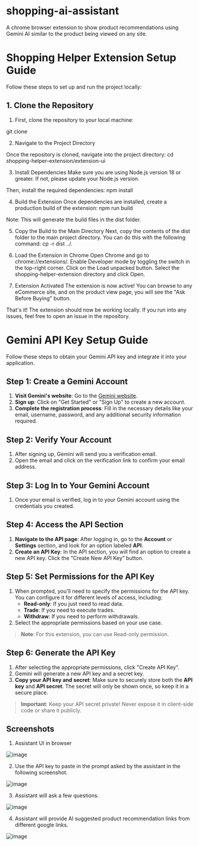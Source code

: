 # shopping-ai-assistant
A chrome browser extension to show product recommendations using Gemini AI similar to the product being viewed on any site.
# Shopping Helper Extension Setup Guide

Follow these steps to set up and run the project locally:
## 1. Clone the Repository

1. First, clone the repository to your local machine:

git clone <repository-url>

2. Navigate to the Project Directory

Once the repository is cloned, navigate into the project directory:
cd shopping-helper-extension/extension-ui

3. Install Dependencies
Make sure you are using Node.js version 18 or greater. If not, please update your Node.js version.

Then, install the required dependencies:
npm install


4. Build the Extension
Once dependencies are installed, create a production build of the extension:
npm run build

Note: This will generate the build files in the dist folder.

5. Copy the Build to the Main Directory
Next, copy the contents of the dist folder to the main project directory. You can do this with the following command:
cp -r dist ../.

6. Load the Extension in Chrome
Open Chrome and go to chrome://extensions/.
Enable Developer mode by toggling the switch in the top-right corner.
Click on the Load unpacked button.
Select the shopping-helper-extension directory and click Open.

7. Extension Activated
The extension is now active! You can browse to any eCommerce site, and on the product view page, you will see the "Ask Before Buying" button.

That's it! The extension should now be working locally. If you run into any issues, feel free to open an issue in the repository.


# Gemini API Key Setup Guide

Follow these steps to obtain your Gemini API key and integrate it into your application.

## Step 1: Create a Gemini Account

1. **Visit Gemini's website**: Go to the [Gemini website](https://www.gemini.com/).
2. **Sign up**: Click on "Get Started" or "Sign Up" to create a new account.
3. **Complete the registration process**: Fill in the necessary details like your email, username, password, and any additional security information required.

## Step 2: Verify Your Account

1. After signing up, Gemini will send you a verification email.
2. Open the email and click on the verification link to confirm your email address.

## Step 3: Log In to Your Gemini Account

1. Once your email is verified, log in to your Gemini account using the credentials you created.

## Step 4: Access the API Section

1. **Navigate to the API page**: After logging in, go to the **Account** or **Settings** section, and look for an option labeled **API**.
2. **Create an API Key**: In the API section, you will find an option to create a new API key. Click the “Create New API Key” button.

## Step 5: Set Permissions for the API Key

1. When prompted, you'll need to specify the permissions for the API key. You can configure it for different levels of access, including:
   - **Read-only**: If you just need to read data.
   - **Trade**: If you need to execute trades.
   - **Withdraw**: If you need to perform withdrawals.
2. Select the appropriate permissions based on your use case.

> **Note**: For this extension, you can use Read-only permission.

## Step 6: Generate the API Key

1. After selecting the appropriate permissions, click "Create API Key".
2. Gemini will generate a new API key and a secret key.
3. **Copy your API key and secret**: Make sure to securely store both the **API key** and **API secret**. The secret will only be shown once, so keep it in a secure place.

> **Important**: Keep your API secret private! Never expose it in client-side code or share it publicly.


## Screenshots

1. Assistant UI in browser

![image](https://github.com/user-attachments/assets/2c72b46e-e9e6-40e0-a270-52b71592bcac)

2. Use the API key to paste in the prompt asked by the assistant in the following screenshot.

![image](https://github.com/user-attachments/assets/41ff92b3-47cf-406b-aaf4-145025ab52e6)

3. Assistant will ask a few questions.

![image](https://github.com/user-attachments/assets/8fb32b4b-47bc-46c2-b7d1-421eba9cff22)

4. Assistant will provide AI suggested product recommendation links from different google links.

![image](https://github.com/user-attachments/assets/2d1fe5c2-d2cf-4e11-a94f-edfeda766ea0)